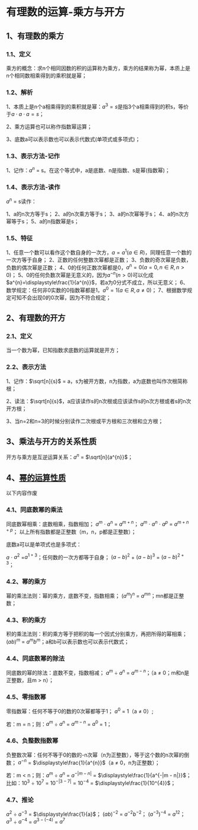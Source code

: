 # 有理数的运算-乘方与开方

## 1、有理数的乘方

### 1.1、定义
乘方的概念：求n个相同因数的积的运算称为乘方，乘方的结果称为幂，本质上是n个相同数相乘得到的乘积就是幂；

### 1.2、解析
1、本质上是n个a相乘得到的乘积就是幂：$a^{3}=s$是指3个a相乘得到的积s，等价于$a \cdot a \cdot a=s$；

2、乘方运算也可以称作指数幂运算；

3、底数a可以表示数也可以表示代数式(单项式或多项式)；

### 1.3、表示方法-记作
1、记作：$a^{n}$ = s。在这个等式中，a是底数、n是指数、s是幂(指数幂)；

### 1.4、表示方法-读作
$a^{n}$ = s读作：

1、a的n次方等于s；
2、a的n次乘方等于s；
3、a的n次幂等于s；
4、a的n次方幂等于s；
5、a的n指数幂是s；

### 1.5、特征
1、任意一个数可以看作这个数自身的一次方，$a=a^{1}(a\in R)$，同理任意一个数的一次方等于自身；
2、正数的任何整数次幂都是正数；
3、负数的奇次幂是负数，负数的偶次幂是正数；
4、0的任何正数次幂都是0，$a^{n}=0(a=0,n\in R,n>0)$；
5、0的任何负数次幂是无意义的，因为$a^{-n}(n>0)$可以化成$a^{n}=\displaystyle\frac{1}{a^{n}}$，若a为0分式不成立，所以无意义；
6、数学规定：任何非0实数的0指数幂都是1，$a^{0}=1(a\in R,a\ne0)$；
7、根据数学规定可知不会出现0的0次幂，因为不符合规定；

## 2、有理数的开方
### 2.1、定义
当一个数为幂，已知指数求底数的运算就是开方；

### 2.2、表示方法
1、记作：$\sqrt[n]{s}$ = a，s为被开方数，n为指数，a为底数也叫作次根简称根；

2、读法：$\sqrt[n]{s}$，a应该读作s的n次根或应该读作s的n次方根或者s的n次开方根；

3、当n=2和n=3的时候分别读作二次根或平方根和三次根和立方根；

## 3、乘法与开方的关系性质
开方与乘方是互逆运算关系：$a^{n}$ = $\sqrt[n]{a^{n}}$；

## 4、[幂的运算性质](整数指数幂.md)

以下内容作废
### 4.1、同底数幂的乘法
同底数幂相乘：底数相乘，指数相加；
$a^{m}$ $\cdot$ $a^{n}$ = $a^{m + n}$；
$a^{m}$ $\cdot$ $a^{n}$ $\cdot$  $a^{p}$ = $a^{m + n + p}$；
以上所有指数都是正整数（m，n，p都是正整数）；

底数a可以是单项式也是多项式：

$a$ $\cdot$ $a^{2}$ =$a^{1 + 3}$；任何数的一次方都等于自身；
$(a - b)^{2}$ + $(a - b)^{3}$ = $(a - b)^{2 + 3}$；

### 4.2、幂的乘方
幂的乘法法则：幂的乘方，底数不变，指数相乘；
$(a^{m})^{n}$ = $a^{mn}$；mn都是正整数；

### 4.3、积的乘方
积的乘法法则：积的乘方等于把积的每一个因式分别乘方，再把所得的幂相乘；
$(ab)^{m}$ = $a^{m}b^{m}$；a和b可以表示数也可以表示代数式；

### 4.4、同底数幂的除法
同底数的幂的除法：底数不变，指数相减；
$a^{m}$ $\div$ $a^{n}$ = $a^{m - n}$；（a $\ne$ 0；m和n是正整数，且m > n）；

### 4.5、零指数幂
零指数幂：任何不等于0的数的0次幂都等于1；
$a^{0}$ = 1（a $\ne$ 0）;

若：m = n；则：$a^{m}$ $\div$ $a^{n}$ = $a^{m - n}$ =  $a^{0}$ = 1；

### 4.6、负整数指数幂
负整数次幂：任何不等于0的数的-n次幂（n为正整数），等于这个数的n次幂的倒数；
$a^{-n}$ = $\displaystyle\frac{1}{a^{n}}$（a $\ne$ 0，n为正整数）；

若：m < n；则：$a^{m}$ $\div$ $a^{n}$ = $a^{-|m - n|}$ = $\displaystyle\frac{1}{a^{-|m - n|}}$；
比如：$10^{3}$ $\div$ $10^{7}$ = $10^{-|3 - 7|}$ = $10^{-4}$ = $\displaystyle\frac{1}{10^{4}}$；

### 4.7、推论
$a^{2}$ $\div$ $a^{-3}$ = $\displaystyle\frac{1}{a}$；
$(ab)^{-2}$ = $a^{-2}b^{-2}$；
$(a^{-3})^{-4}$ = $a^{12}$；
$a^{3}$ $\div$ $a^{-4}$ = $a^{3-(-4)}$ = $a^{7}$
